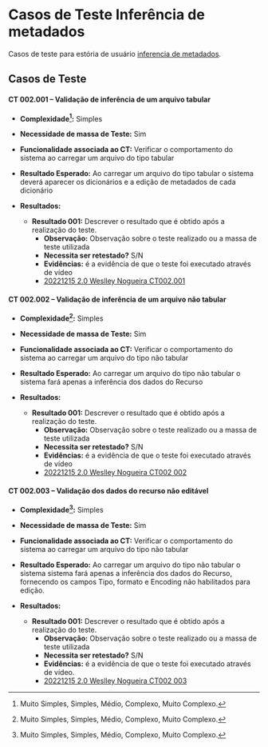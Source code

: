# Casos de Teste Inferência de metadados

Casos de teste para estória de usuário [inferencia de metadados](../../estorias_de_usuarios/02_inferencia_de_arquivo).

## Casos de Teste

#### **CT 002.001 –** Validação de inferência de um arquivo tabular

  - **Complexidade[^¹]:** Simples
  - **Necessidade de massa de Teste:** Sim
  - **Funcionalidade associada ao CT:** Verificar o comportamento do sistema ao carregar um arquivo do tipo tabular
  - **Resultado Esperado:** Ao carregar um arquivo do tipo tabular o sistema deverá aparecer os dicionários e a edição de metadados de cada dicionário

  - **Resultados:**  
    - **Resultado 001:** Descrever o resultado que é obtido após a realização do teste.
        - **Observação:** Observação sobre o teste realizado ou a massa de teste utilizada
        - **Necessita ser retestado?** S/N
        - **Evidências:** é a evidência de que o teste foi executado através de vídeo
        - [20221215 2.0 Weslley Nogueira CT002.001](https://www.youtube.com/watch?v=1e0U9EskrwI)

#### **CT 002.002 –** Validação de inferência de um arquivo não tabular

  - **Complexidade[^¹]:** Simples
  - **Necessidade de massa de Teste:** Sim
  - **Funcionalidade associada ao CT:** Verificar o comportamento do sistema ao carregar um arquivo do tipo não tabular
  - **Resultado Esperado:** Ao carregar um arquivo do tipo não tabular o sistema fará apenas a inferência dos dados do Recurso

  - **Resultados:**  
    - **Resultado 001:** Descrever o resultado que é obtido após a realização do teste.
        - **Observação:** Observação sobre o teste realizado ou a massa de teste utilizada
        - **Necessita ser retestado?** S/N
        - **Evidências:** é a evidência de que o teste foi executado através de vídeo
        - [20221215 2.0 Weslley Nogueira CT002 002](https://www.youtube.com/watch?v=b6mKDSlU7iw)


#### **CT 002.003 –** Validação dos dados do recurso não editável

  - **Complexidade[^¹]:** Simples
  - **Necessidade de massa de Teste:** Sim
  - **Funcionalidade associada ao CT:** Verificar o comportamento do sistema ao carregar um arquivo do tipo não tabular
  - **Resultado Esperado:** Ao carregar um arquivo do tipo não tabular o sistema sistema fará apenas a inferência dos dados do Recurso, fornecendo os campos Tipo, formato e Encoding não habilitados para edição.

  - **Resultados:**  
    - **Resultado 001:** Descrever o resultado que é obtido após a realização do teste.
        - **Observação:** Observação sobre o teste realizado ou a massa de teste utilizada
        - **Necessita ser retestado?** S/N
        - **Evidências:** é a evidência de que o teste foi executado através de vídeo.
        - [20221215 2.0 Weslley Nogueira CT002 003](https://www.youtube.com/watch?v=OEqX4YNDRZY)

[^¹]: Muito Simples, Simples, Médio, Complexo, Muito Complexo.